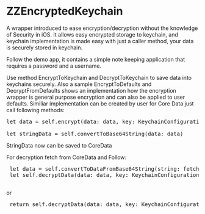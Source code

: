 # ZZEncryptedKeychain
A wrapper introduced to ease encryption/decryption without the knowledge of Security in iOS. It allows easy encrypted storage to keychain, and keychain implementation is made easy with just a caller method, your data is securely stored in keychain.

Follow the demo app, it contains a simple note keeping application that requires a password and a username.

Use method EncryptToKeychain and DecryptToKeychain to save data into keychains securely.
Also a sample EncryptToDefaults and DecryptFromDefaults shows an implementation how the encryption wrapper is general purpose encryption and can also be applied to user defaults.
Similiar implementation can be created by user for Core Data just call following methods:

<pre>
let data = self.encrypt(data: data, key: KeychainConfiguration.key)

let stringData = self.convertToBase64String(data: data)
</pre>
StringData now can be saved to CoreData

For decryption fetch from CoreData and Follow:
<pre>
 let data = self.convertToDataFromBase64String(string: fetchedData)
 let self.decryptData(data: data, key: KeychainConfiguration.key)!
 </pre>
 or
 <pre>
 return self.decryptData(data: data, key: KeychainConfiguration.key)!
</pre>
